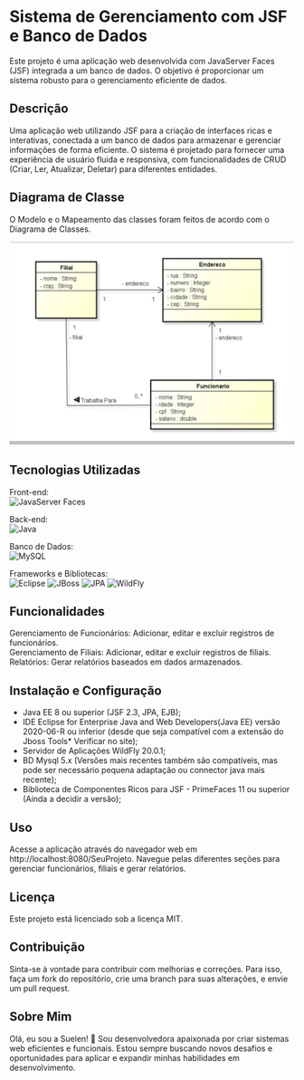 # Sistema de Gerenciamento com JSF e Banco de Dados
Este projeto é uma aplicação web desenvolvida com JavaServer Faces (JSF) integrada a um banco de dados. O objetivo é proporcionar um sistema robusto para o gerenciamento eficiente de dados.

## Descrição
Uma aplicação web utilizando JSF para a criação de interfaces ricas e interativas, conectada a um banco de dados para armazenar e gerenciar informações de forma eficiente. O sistema é projetado para fornecer uma experiência de usuário fluida e responsiva, com funcionalidades de CRUD (Criar, Ler, Atualizar, Deletar) para diferentes entidades.

## Diagrama de Classe
O Modelo e o Mapeamento das classes foram feitos de acordo com o Diagrama de Classes.  
  
![Image and Preview Themes on the toolbar](casodeuso.png)

## Tecnologias Utilizadas
Front-end:  
![JavaServer Faces](https://img.shields.io/badge/JavaServer_Faces-CC2927?style=for-the-badge&logo=JavaServer_Faces%20sql%20server&logoColor=white)
  
Back-end:  
![Java](https://img.shields.io/badge/java-%23ED8B00.svg?style=for-the-badge&logo=openjdk&logoColor=white)
  
Banco de Dados:  
![MySQL](https://img.shields.io/badge/mysql-4479A1.svg?style=for-the-badge&logo=mysql&logoColor=white)
  
Frameworks e Bibliotecas:   
![Eclipse](https://img.shields.io/badge/Eclipse-FE7A16.svg?style=for-the-badge&logo=Eclipse&logoColor=white) ![JBoss](https://img.shields.io/badge/JBoss-FE7A16.svg?style=for-the-badge&logo=JBoss&logoColor=white) ![JPA](https://img.shields.io/badge/JPA-FE7A16.svg?style=for-the-badge&logo=JPA&logoColor=white) ![WildFly](https://img.shields.io/badge/WildFly-FE7A16.svg?style=for-the-badge&logo=Wildfly&logoColor=white)
 
## Funcionalidades
Gerenciamento de Funcionários: Adicionar, editar e excluir registros de funcionários.  
Gerenciamento de Filiais: Adicionar, editar e excluir registros de filiais.  
Relatórios: Gerar relatórios baseados em dados armazenados.  

## Instalação e Configuração
- Java EE 8 ou superior (JSF 2.3, JPA, EJB); 
- IDE Eclipse for Enterprise Java and Web Developers(Java EE) versão 2020-06-R ou inferior (desde que seja compatível com a extensão do Jboss Tools* Verificar no site);
- Servidor de Aplicações WildFly 20.0.1;
- BD Mysql 5.x (Versões mais recentes também são compatíveis, mas pode ser necessário pequena adaptação ou connector java mais recente);
- Biblioteca de Componentes Ricos para JSF - PrimeFaces 11 ou superior (Ainda a decidir a versão);
## Uso
Acesse a aplicação através do navegador web em http://localhost:8080/SeuProjeto.
Navegue pelas diferentes seções para gerenciar funcionários, filiais e gerar relatórios.
## Licença
Este projeto está licenciado sob a licença MIT.

## Contribuição
Sinta-se à vontade para contribuir com melhorias e correções. Para isso, faça um fork do repositório, crie uma branch para suas alterações, e envie um pull request.

## Sobre Mim
Olá, eu sou a Suelen! 👋
Sou desenvolvedora apaixonada por criar sistemas web eficientes e funcionais. Estou sempre buscando novos desafios e oportunidades para aplicar e expandir minhas habilidades em desenvolvimento.
